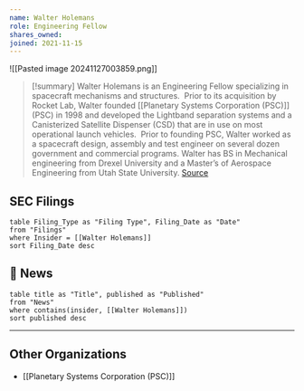 ```yaml
---
name: Walter Holemans
role: Engineering Fellow
shares_owned: 
joined: 2021-11-15
---
```


![[Pasted image 20241127003859.png]]

>[!summary]
Walter Holemans is an Engineering Fellow specializing in spacecraft mechanisms and structures.  Prior to its acquisition by Rocket Lab, Walter founded [[Planetary Systems Corporation (PSC)]] (PSC) in 1998 and developed the Lightband separation systems and a Canisterized Satellite Dispenser (CSD) that are in use on most operational launch vehicles.  Prior to founding PSC, Walter worked as a spacecraft design, assembly and test engineer on several dozen government and commercial programs. Walter has BS in Mechanical engineering from Drexel University and a Master’s of Aerospace Engineering from Utah State University.
[Source](https://www.rocketlabusa.com/about/team/)

## SEC Filings
```dataview
table Filing_Type as "Filing Type", Filing_Date as "Date"
from "Filings"
where Insider = [[Walter Holemans]]
sort Filing_Date desc
```

## 📰 News
```dataview
table title as "Title", published as "Published"
from "News"
where contains(insider, [[Walter Holemans]])
sort published desc
```

---
## Other Organizations

- [[Planetary Systems Corporation (PSC)]]